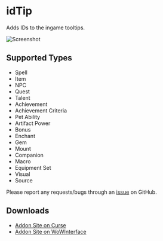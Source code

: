 # idTip

Adds IDs to the ingame tooltips.

![Screenshot](http://i.imgur.com/ngS3fc9.jpg)

## Supported Types

- Spell
- Item
- NPC
- Quest
- Talent
- Achievement
- Achievement Criteria
- Pet Ability
- Artifact Power
- Bonus
- Enchant
- Gem
- Mount
- Companion
- Macro
- Equipment Set
- Visual
- Source

Please report any requests/bugs through an [issue](https://github.com/silverwind/idTip/issues/new) on GitHub.

## Downloads

- [Addon Site on Curse](https://wow.curseforge.com/projects/idtip)
- [Addon Site on WoWInterface](http://www.wowinterface.com/downloads/fileinfo.php?id=17033)
